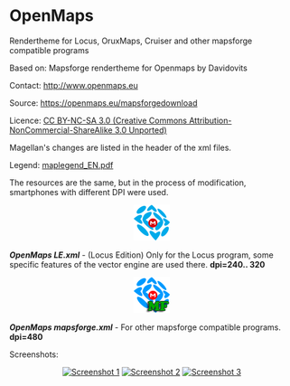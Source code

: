 # OpenMaps
 Rendertheme for Locus, OruxMaps, Cruiser and other mapsforge compatible programs
 
Based on: Mapsforge rendertheme for Openmaps by Davidovits

Contact: http://www.openmaps.eu

Source: https://openmaps.eu/mapsforgedownload 

Licence: [CC BY-NC-SA 3.0 (Creative Commons Attribution-NonCommercial-ShareAlike 3.0 Unported)](http://creativecommons.org/licenses/by-nc-sa/3.0/) 


Magellan's changes are listed in the header of the xml files.

Legend: [maplegend_EN.pdf](maplegend_EN.pdf)

The resources are the same, but in the process of modification, smartphones with different DPI were used.

<div align="center">

![OpenMaps LE.png](OpenMaps%20LE.png) 

</div>

_**OpenMaps LE.xml**_ - (Locus Edition) Only for the Locus program, some specific features of the vector engine are used there. **dpi=240.. 320**

<div align="center">

![OpenMaps Mapsforge.png](OpenMaps%20Mapsforge.png) 

</div>

_**OpenMaps mapsforge.xml**_ - For other mapsforge compatible programs.  **dpi=480**


Screenshots:

<div align="center">

[![Screenshot 1](http://images.vfl.ru/ii/1615117911/f1a5a0a3/33587923_s.jpg)](screenshots/1-Screenshot_20210307.jpg) [![Screenshot 2](http://images.vfl.ru/ii/1615117935/07d53a87/33587927_s.jpg)](screenshots/2-Screenshot_20210307.jpg) [![Screenshot 3](http://images.vfl.ru/ii/1615118018/a3f50190/33587936_s.jpg)](screenshots/4-Screenshot_20210307.jpg)

</div>
